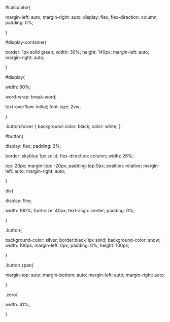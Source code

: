 #calculator{

   
  margin-left: auto;
  margin-right: auto;
  display: flex;
  flex-direction: column;
  padding: 0%;
   
  



}


#display-container{

  border: 1px solid green;
  width: 30%;
  height: 140px;
  margin-left: auto;
  margin-right: auto;
   




}

#display{

  
  width: 90%;
   
   
 

   word-wrap: break-word;

   text-overflow: initial;
  font-size: 2vw;



}

.button:hover {
  background-color: black;
  color: white;
}

#button{
 

  display: flex;
  padding: 2%;

   border: skyblue 1px solid;
  flex-direction: column;
  width: 26%;
   
  top: 20px;
  margin-top: -20px;
  padding-top:0px;
  position: relative;
  margin-left: auto;
  margin-right: auto;
   
 
  

}


div{

  display: flex;
   
 width: 100%;
 font-size: 40px;
 text-align: center;
 padding: 0%;
  
 


 

}

.button{


 background-color: silver;
 border:black 1px solid;
 background-color: snow;
  width: 100px;
  margin-left: 0px;
  padding: 0%;
  height: 100px;

}

.button span{

  margin-top: auto;
  margin-bottom: auto;
  margin-left: auto;
  margin-right: auto;


}

.zero{

  width: 41%;

}
